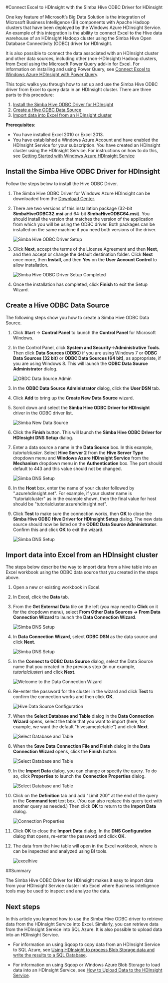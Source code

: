 <properties linkid="manage-services-hdinsight-excel-hiveodbc" urlDisplayName="HDInsight and Excel" pageTitle="Connect Excel to HDInsight with the Simba Hive ODBC Driver for HDinsight" title="Connect Excel to HDInsight with the Simba Hive ODBC Driver for HDinsight" metaKeywords="hdinsight, excel, hiveodbc, hive excel, hdinsight excel" description="How to use Excel to access data stored in Windows Azure HDInsight using HiveODBC" umbracoNaviHide="0" disqusComments="1" writer="bradsev" editor="mollybos" manager="paulettm" />

#Connect Excel to HDInsight with the Simba Hive ODBC Driver for HDinsight


One key feature of Microsoft’s Big Data Solution is the integration of  Microsoft Business Intelligence (BI) components with Apache Hadoop clusters that have been deployed by the Windows Azure HDInsight Service. An example of this integration is the ability to connect Excel to the Hive data warehouse of an HDInsight Hadoop cluster using the Simba Hive Open Database Connectivity (ODBC) driver for HDInsight. 

It is also possible to connect the data associated with an HDInsight cluster and other data sources, including other (non-HDInsight) Hadoop clusters, from Excel using the Microsoft Power Query add-in for Excel. For information on installing and using Power Query, see [Connect Excel to Windows Azure HDInsight with Power Query][connect-excel-power-query].

This topic walks you through how to set up and use the Simba Hive ODBC driver from Excel to query data in an HDInsight cluster. There are three parts to this procedure:

1. [Install the Simba Hive ODBC Driver for HDInsight](#InstallHiveODBCDriver)
2. [Create a Hive ODBC Data Source](#CreateHiveODBCDataSource)
3. [Import data into Excel from an HDInsight cluster](#ImportData)

**Prerequisites**:

* You have installed Excel 2010 or Excel 2013.
* You have established a Windows Azure Account and have enabled the HDInsight Service for your subscription. You have created an HDInsight cluster using the HDInsight Service. For instructions on how to do this, see [Getting Started with Windows Azure HDInsight Service][getting-started] 

<h2><a id="InstallHiveODBCDriver"></a>Install the Simba Hive ODBC Driver for HDInsight</h2>

Follow the steps below to install the Hive ODBC Driver.
 
1. The Simba Hive ODBC Driver for Windows Azure HDInsight can be downloaded from the [Download Center][simba-odbc-download]. 

2. There are two versions of this installation package (32-bit **SimbaHiveODBC32.msi** and 64-bit **SimbaHiveODBC64.msi**). You should install the version that matches the version of the application from which you will be using the ODBC driver. Both packages can be installed on the same machine if you need both versions of the driver. 

	![Simba Hive ODBC Driver Setup](../media/HDI.SimbaHiveOdbc.Setup.PNG)
 
4. Click **Next**, accept the terms of the License Agreement and then **Next**, and then accept or change the default destination folder. Click **Next** once more, then **Install**, and then **Yes** on the **User Account Control** to allow installation.

	![Simba Hive ODBC Driver Setup Completed](../media/HDI.SimbaHiveOdbc.SetupCompleted.PNG)

6. Once the installation has completed, click **Finish** to exit the Setup Wizard. 


<h2><a id="CreateHiveODBCDataSource"></a>Create a Hive ODBC Data Source</h2>

The following steps show you how to create a Simba Hive ODBC Data Source.

1. Click **Start** -> **Control Panel** to launch the **Control Panel** for Microsoft Windows. 

2. In the Control Panel, click **System and Security**->**Administrative Tools**. Then click **Data Sources (ODBC)** if you are using Windows 7 or **ODBC Data Sources (32 bit)** or **ODBC Data Sources (64 bit)**, as appropriate, if you are using Windows 8. This will launch the **ODBC Data Source Administrator** dialog. 
 
	![OBDC Data Source Admin](../media/HDI.SimbaHiveOdbc.DataSourceAdmin.PNG) 

3. In the **ODBC Data Source Administrator** dialog, click the **User DSN** tab. 

4. Click **Add** to bring up the **Create New Data Source** wizard. 

5. Scroll down and select the **Simba Hive ODBC Driver for HDInsight** driver in the ODBC driver list.  

	![Simba New Data Source](../media/HDI.SimbaHiveOdbc.CreateNewDataSource.PNG)

6. Click the **Finish** button. This will launch the **Simba Hive ODBC Driver for HDInsight DNS Setup** dialog. 

7. Enter a data source a name in the **Data Source** box. In this example, *tutorialcluster*. Select **Hive Server 2** from the **Hive Server Type** dropdown menu and **Windows Azure HDInsight Service** from the **Mechanism** dropdown menu in the **Authentication** box. The port should default to 443 and this value should not be changed.

	![Simba DNS Setup](../media/HDI.SimbaHiveOdbc.DnsSetup.PNG)

8. In the **Host** box, enter the  name of your cluster followed by ".azurehdinsight.net". For example, if your cluster name is "tutorialcluster" as in the example shown, then the final value for host should be "tutorialcluster.azurehdinsight.net".

9. Click **Test** to make sure the connection works, then **OK** to close the **Simba Hive ODBC Hive Driver for HDInsight Setup** dialog. The new data source should now be listed on the **ODBC Data Source Administrator**. Confirm this and click **OK** to exit the wizard.
	
	![Simba DNS Setup](../media/HDI.SimbaHiveOdbc.DataSourceAdded.PNG)

<h2><a id="ImportData"></a>Import data into Excel from an HDInsight cluster</h2>

The steps below describe the way to import data from a hive table into an Excel workbook using the ODBC data source that you created in the steps above.

1. Open a new or existing workbook in Excel.

2. In Excel, click the **Data** tab. 

3. From the **Get External Data** tile on the left (you may need to **Click** on it for the dropdown menu), select **From Other Data Sources -> From Data Connection Wizard** to launch the **Data Connection Wizard**.

	![Simba DNS Setup](../media/HDI.SimbaHiveOdbc.Excel.DataConnection.PNG)

4. In **Data Connection Wizard**, select **ODBC DSN** as the data source and click **Next**.

	![Simba DNS Setup](../media/HDI.SimbaHiveOdbc.Excel.DataConnectionWizard.PNG)

5. In the **Connect to ODBC Data Source** dialog, select the Data Source name that you created in the previous step (in our example, *tutorialcluster*) and click **Next**.

	![Welcome to the Data Connection Wizard](../media/HDI.SimbaHiveODBC.Excel.ODBCDataSource.PNG) 

6. Re-enter the password for the cluster in the wizard and click **Test** to confirm the connection works and then click **OK**.

	![Hive Data Source Configuration](../media/HDI.SimbaHiveODBC.Excel.ODBCDataConnect.PNG) 

7. When the **Select Database and Table** dialog in the **Data Connection Wizard** opens, select the table that you want to import (here, for example, we want the default "hivesamepletable") and click **Next**.

	![Select Database and Table](../media/HDI.SimbaHiveODBC.Excel.SelectDbAndTable.PNG) 

8. When the **Save Data Connection File and Finish** dialog in the **Data Connection Wizard** opens, click the **Finish** button.

	![Select Database and Table](../media/HDI.SimbaHiveODBC.Excel.SaveDataConnection.PNG) 


9. In the **Import Data** dialog, you can change or specify the query. To do so, click **Properties** to launch the **Connection Properties** dialog. 

	![Select Database and Table](../media/HDI.SimbaHiveODBC.Excel.ImportDataWizard.PNG) 

10. Click on the **Definition** tab and add "Limit 200" at the end of the query in the **Command text** text box. (You can also replace this query text with another query as needed.) Then click **OK** to return to the **Import Data** dialog. 

	![Connection Properties](../media/HDI.SimbaHiveODBC.Excel.ConnectionProperties.PNG)

11. Click **OK** to close the **Import Data** dialog.  In the **DNS Configuration** dialog that opens, re-enter the password and click **OK**.

12. The data from the hive table will open in the Excel workbook, where is can be inspected and analyzed using BI tools.

	![excelhive](../media/HDI.SimbaHiveODBC.Excel.QueryResult.PNG)  


##Summary

The Simba Hive ODBC Driver for HDInsight makes it easy to import data from your HDInsight Service cluster into Excel where Business Intelligence tools may be used to inspect and analyze the data.

## Next steps

In this article you learned how to use the Simba Hive ODBC driver to retrieve data from the HDInsight Service into Excel. Similarly, you can retrieve data from the HDInsight Service into SQL Azure. It is also possible to upload data into an HDInsight Service.

* For information on using Sqoop to copy data from an HDInsight Service to SQL Azure, see [Using HDInsight to process Blob Storage data and write the results to a SQL Database][blob-hdi-sql]. 

* For information on using Sqoop or Windows Azure Blob Storage to load data into an HDInsight Service, see [How to Upload Data to the HDInsight Service][upload-data].

[connect-excel-power-query]: /en-us/manage/services/hdinsight/connect-excel-with-power-query/
[getting-started]: /en-us/manage/services/hdinsight/get-started-hdinsight/
[simba-odbc-download]: http://go.microsoft.com/fwlink/?LinkId=327839&clcid=0x409
[blob-hdi-sql]: /en-us/manage/services/hdinsight/process-blob-data-and-write-to-sql/
[upload-data]: /en-us/manage/services/hdinsight/howto-upload-data-to-hdinsight/
